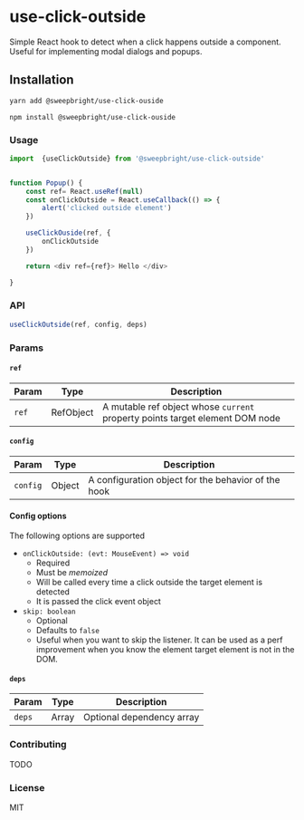 # use-click-outside
Simple React hook to detect when a click happens outside a component.
Useful for implementing modal dialogs and popups.

## Installation

```bash
yarn add @sweepbright/use-click-ouside
```

```
npm install @sweepbright/use-click-ouside
```

### Usage

```javascript
import  {useClickOutside} from '@sweepbright/use-click-outside'


function Popup() {
    const ref= React.useRef(null)
    const onClickOutside = React.useCallback(() => {
        alert('clicked outside element')
    })

    useClickOuside(ref, {
        onClickOutside
    })

    return <div ref={ref}> Hello </div>

}
```


### API

```javascript
useClickOutside(ref, config, deps)
```

### Params
#### `ref`

| Param   | Type         | Description                                                                      |
| ------- | ------------ | -------------------------------------------------------------------------------  |
| `ref`   | RefObject    | A  mutable ref object whose `current` property points target element DOM node    |

#### `config`

| Param   | Type         | Description                                                                      |
| ------- | ------------ | -------------------------------------------------------------------------------  |
| `config`   | Object    |  A configuration object for the behavior of the hook          |

#### Config options
The following options are supported
* `onClickOutside: (evt: MouseEvent) => void`
    * Required
    * Must be *memoized*
    * Will be called every time a click outside the target element is detected
    * It is passed the click event object
* `skip: boolean`
    * Optional
    * Defaults to `false`
    * Useful when you want to skip the listener. It can be used as a perf improvement when you know the element target element is not in the DOM.

#### `deps`

| Param   | Type         | Description                                                                      |
| ------- | ------------ | -------------------------------------------------------------------------------  |
| `deps`   | Array    | Optional dependency array |

### Contributing
TODO



### License
MIT
